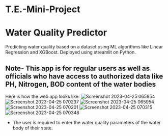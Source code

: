 # T.E.-Mini-Project

# Water Quality Predictor
Predicting water quality based on a dataset using ML algorithms like Linear Regression and XGBoost. Deployed using streamlit on Python.
## Note- This app is for regular users as well as officials who have access to authorized data like PH, Nitrogen, BOD content of the water bodies

Here is how the web app looks like:
![Screenshot 2023-04-25 065854](https://user-images.githubusercontent.com/121672287/234153198-3f023791-3243-4dd6-9866-3bd44da90122.png)
![Screenshot 2023-04-25 070237](https://user-images.githubusercontent.com/121672287/234153222-52606637-bed9-43d6-a4cd-0437daa24240.png)
![Screenshot 2023-04-25 065954](https://user-images.githubusercontent.com/121672287/234153236-339e3fce-8d0a-4a4a-95ef-aff9c8b38051.png)
![Screenshot 2023-04-25 070201](https://user-images.githubusercontent.com/121672287/234153211-9c0c1843-f971-4d27-9d24-66c4d4de7b46.png)
![Screenshot 2023-04-25 070315](https://user-images.githubusercontent.com/121672287/234153256-b2df527e-6c68-4a2b-9aa2-ee3ae6163981.png)
![Screenshot 2023-04-25 070348](https://user-images.githubusercontent.com/121672287/234153264-c4c5bca1-5a89-4d94-a225-42fa0611c722.png)
<ul>
  <li>The user is required to enter the water quality parameters of the water body of their state.</li>
</ul>
